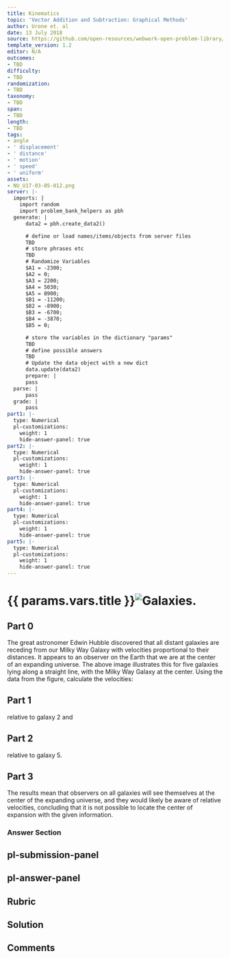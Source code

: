 ```yaml
---
title: Kinematics
topic: 'Vector Addition and Subtraction: Graphical Methods'
author: Urone et. al
date: 13 July 2018
source: https://github.com/open-resources/webwork-open-problem-library/tree/master/Contrib/BrockPhysics/College_Physics_Urone/3.Two_Dimensional_Kinematics/003-005_ADDITIONOFVELOCITIES/NU_U17-03-05-012.pg
template_version: 1.2
editor: N/A
outcomes:
- TBD
difficulty:
- TBD
randomization:
- TBD
taxonomy:
- TBD
span:
- TBD
length:
- TBD
tags:
- angle
- ' displacement'
- ' distance'
- ' motion'
- ' speed'
- ' uniform'
assets:
- NU_U17-03-05-012.png
server: |-
  imports: |
    import random
    import problem_bank_helpers as pbh
  generate: |
      data2 = pbh.create_data2()

      # define or load names/items/objects from server files
      TBD
      # store phrases etc
      TBD
      # Randomize Variables
      $A1 = -2300;
      $A2 = 0;
      $A3 = 2200;
      $A4 = 5030;
      $A5 = 8900;
      $B1 = -11200;
      $B2 = -8900;
      $B3 = -6700;
      $B4 = -3870;
      $B5 = 0;

      # store the variables in the dictionary "params"
      TBD
      # define possible answers
      TBD
      # Update the data object with a new dict
      data.update(data2)
      prepare: |
      pass
  parse: |
      pass
  grade: |
      pass
part1: |-
  type: Numerical
  pl-customizations:
    weight: 1
    hide-answer-panel: true
part2: |-
  type: Numerical
  pl-customizations:
    weight: 1
    hide-answer-panel: true
part3: |-
  type: Numerical
  pl-customizations:
    weight: 1
    hide-answer-panel: true
part4: |-
  type: Numerical
  pl-customizations:
    weight: 1
    hide-answer-panel: true
part5: |-
  type: Numerical
  pl-customizations:
    weight: 1
    hide-answer-panel: true
---
```


# {{ params.vars.title }}![Galaxies.](NU_U17-03-05-012.png)

## Part 0 
The great astronomer Edwin Hubble discovered that all distant galaxies are receding from our Milky Way Galaxy with velocities proportional to their distances. It appears to an observer on the Earth that we are at the center of an expanding universe. The above image illustrates this for five galaxies lying along a straight line, with the Milky Way Galaxy at the center. Using the data from the figure, calculate the velocities: 
## Part 1 
relative to galaxy 2 and 
## Part 2 
relative to galaxy 5. 
## Part 3 
The results mean that observers on all galaxies will see themselves at the center of the expanding universe, and they would likely be aware of relative velocities, concluding that it is not possible to locate the center of expansion with the given information. 


### Answer Section 


## pl-submission-panel 


## pl-answer-panel 


## Rubric 


## Solution 


## Comments 


